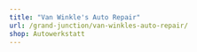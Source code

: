 ```yaml
---
title: "Van Winkle's Auto Repair"
url: /grand-junction/van-winkles-auto-repair/
shop: Autowerkstatt
---
```

